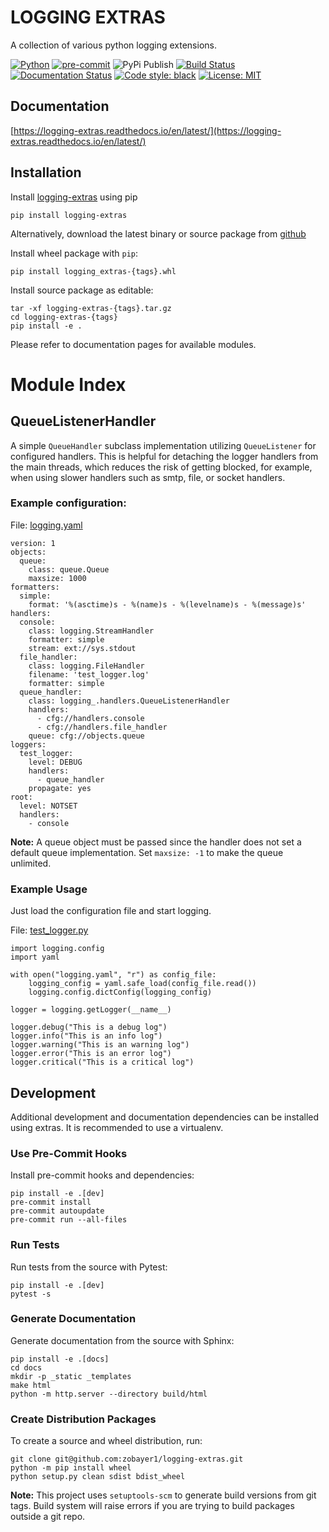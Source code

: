 LOGGING EXTRAS
===============

A collection of various python logging extensions.

[![Python](https://img.shields.io/badge/python-3.6%20%7C%203.7%20%7C%203.8%20%7C%203.9-blueviolet?logo=python&logoColor=green)](https://www.python.org)
[![pre-commit](https://img.shields.io/badge/pre--commit-enabled-blue?logo=pre-commit)](https://github.com/pre-commit/pre-commit)
![PyPi Publish](https://github.com/zobayer1/logging-extras/actions/workflows/python-publish.yml/badge.svg)
[![Build Status](https://travis-ci.com/zobayer1/logging-extras.svg?branch=main)](https://travis-ci.com/zobayer1/logging-extras)
[![Documentation Status](https://readthedocs.org/projects/logging-extras/badge/?version=latest)](https://logging-extras.readthedocs.io/en/latest/?badge=latest)
[![Code style: black](https://img.shields.io/badge/code%20style-black-000000.svg)](https://github.com/psf/black)
[![License: MIT](https://img.shields.io/badge/License-MIT-ff69b4.svg)](https://github.com/zobayer1/logging-extras/blob/main/LICENSE)

Documentation
-------------
[https://logging-extras.readthedocs.io/en/latest/](https://logging-extras.readthedocs.io/en/latest/)

Installation
------------

Install [logging-extras](https://pypi.org/project/logging-extras/) using pip

    pip install logging-extras

Alternatively, download the latest binary or source package from [github](https://github.com/zobayer1/logging-extras/releases)

Install wheel package with `pip`:

    pip install logging_extras-{tags}.whl

Install source package as editable:

    tar -xf logging-extras-{tags}.tar.gz
    cd logging-extras-{tags}
    pip install -e .

Please refer to documentation pages for available modules.

Module Index
============

QueueListenerHandler
--------------------

A simple `QueueHandler` subclass implementation utilizing `QueueListener` for configured handlers. This is helpful for detaching the logger handlers from the main threads, which reduces the risk of getting blocked, for example, when using slower handlers such as smtp, file, or socket handlers.

### Example configuration:

File: [logging.yaml](./docs/snippets/logging.yaml)
```
version: 1
objects:
  queue:
    class: queue.Queue
    maxsize: 1000
formatters:
  simple:
    format: '%(asctime)s - %(name)s - %(levelname)s - %(message)s'
handlers:
  console:
    class: logging.StreamHandler
    formatter: simple
    stream: ext://sys.stdout
  file_handler:
    class: logging.FileHandler
    filename: 'test_logger.log'
    formatter: simple
  queue_handler:
    class: logging_.handlers.QueueListenerHandler
    handlers:
      - cfg://handlers.console
      - cfg://handlers.file_handler
    queue: cfg://objects.queue
loggers:
  test_logger:
    level: DEBUG
    handlers:
      - queue_handler
    propagate: yes
root:
  level: NOTSET
  handlers:
    - console
```

**Note:** A queue object must be passed since the handler does not set a default queue implementation. Set `maxsize: -1` to make the queue unlimited.

### Example Usage

Just load the configuration file and start logging.

File: [test_logger.py](./docs/snippets/test_logger.py)
```
import logging.config
import yaml

with open("logging.yaml", "r") as config_file:
    logging_config = yaml.safe_load(config_file.read())
    logging.config.dictConfig(logging_config)

logger = logging.getLogger(__name__)

logger.debug("This is a debug log")
logger.info("This is an info log")
logger.warning("This is an warning log")
logger.error("This is an error log")
logger.critical("This is a critical log")
```

Development
-----------

Additional development and documentation dependencies can be installed using extras. It is recommended to use a virtualenv.

### Use Pre-Commit Hooks

Install pre-commit hooks and dependencies:

    pip install -e .[dev]
    pre-commit install
    pre-commit autoupdate
    pre-commit run --all-files

### Run Tests

Run tests from the source with Pytest:

    pip install -e .[dev]
    pytest -s

### Generate Documentation

Generate documentation from the source with Sphinx:

    pip install -e .[docs]
    cd docs
    mkdir -p _static _templates
    make html
    python -m http.server --directory build/html

### Create Distribution Packages

To create a source and wheel distribution, run:

    git clone git@github.com:zobayer1/logging-extras.git
    python -m pip install wheel
    python setup.py clean sdist bdist_wheel

**Note:** This project uses `setuptools-scm` to generate build versions from git tags. Build system will raise errors if you are trying to build packages outside a git repo.
